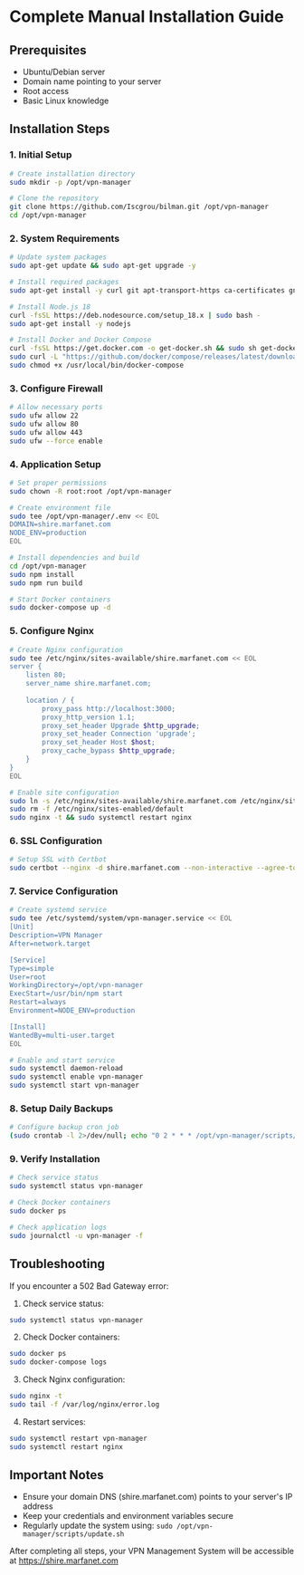 # Complete Manual Installation Guide

## Prerequisites
- Ubuntu/Debian server
- Domain name pointing to your server
- Root access
- Basic Linux knowledge

## Installation Steps

### 1. Initial Setup

```bash
# Create installation directory
sudo mkdir -p /opt/vpn-manager

# Clone the repository
git clone https://github.com/Iscgrou/bilman.git /opt/vpn-manager
cd /opt/vpn-manager
```

### 2. System Requirements

```bash
# Update system packages
sudo apt-get update && sudo apt-get upgrade -y

# Install required packages
sudo apt-get install -y curl git apt-transport-https ca-certificates gnupg lsb-release nginx certbot python3-certbot-nginx ufw

# Install Node.js 18
curl -fsSL https://deb.nodesource.com/setup_18.x | sudo bash -
sudo apt-get install -y nodejs

# Install Docker and Docker Compose
curl -fsSL https://get.docker.com -o get-docker.sh && sudo sh get-docker.sh && rm get-docker.sh
sudo curl -L "https://github.com/docker/compose/releases/latest/download/docker-compose-$(uname -s)-$(uname -m)" -o /usr/local/bin/docker-compose
sudo chmod +x /usr/local/bin/docker-compose
```

### 3. Configure Firewall

```bash
# Allow necessary ports
sudo ufw allow 22
sudo ufw allow 80
sudo ufw allow 443
sudo ufw --force enable
```

### 4. Application Setup

```bash
# Set proper permissions
sudo chown -R root:root /opt/vpn-manager

# Create environment file
sudo tee /opt/vpn-manager/.env << EOL
DOMAIN=shire.marfanet.com
NODE_ENV=production
EOL

# Install dependencies and build
cd /opt/vpn-manager
sudo npm install
sudo npm run build

# Start Docker containers
sudo docker-compose up -d
```

### 5. Configure Nginx

```bash
# Create Nginx configuration
sudo tee /etc/nginx/sites-available/shire.marfanet.com << EOL
server {
    listen 80;
    server_name shire.marfanet.com;
    
    location / {
        proxy_pass http://localhost:3000;
        proxy_http_version 1.1;
        proxy_set_header Upgrade $http_upgrade;
        proxy_set_header Connection 'upgrade';
        proxy_set_header Host $host;
        proxy_cache_bypass $http_upgrade;
    }
}
EOL

# Enable site configuration
sudo ln -s /etc/nginx/sites-available/shire.marfanet.com /etc/nginx/sites-enabled/
sudo rm -f /etc/nginx/sites-enabled/default
sudo nginx -t && sudo systemctl restart nginx
```

### 6. SSL Configuration

```bash
# Setup SSL with Certbot
sudo certbot --nginx -d shire.marfanet.com --non-interactive --agree-tos --email admin@shire.marfanet.com --redirect
```

### 7. Service Configuration

```bash
# Create systemd service
sudo tee /etc/systemd/system/vpn-manager.service << EOL
[Unit]
Description=VPN Manager
After=network.target

[Service]
Type=simple
User=root
WorkingDirectory=/opt/vpn-manager
ExecStart=/usr/bin/npm start
Restart=always
Environment=NODE_ENV=production

[Install]
WantedBy=multi-user.target
EOL

# Enable and start service
sudo systemctl daemon-reload
sudo systemctl enable vpn-manager
sudo systemctl start vpn-manager
```

### 8. Setup Daily Backups

```bash
# Configure backup cron job
(sudo crontab -l 2>/dev/null; echo "0 2 * * * /opt/vpn-manager/scripts/backup.sh") | sudo crontab -
```

### 9. Verify Installation

```bash
# Check service status
sudo systemctl status vpn-manager

# Check Docker containers
sudo docker ps

# Check application logs
sudo journalctl -u vpn-manager -f
```

## Troubleshooting

If you encounter a 502 Bad Gateway error:

1. Check service status:
```bash
sudo systemctl status vpn-manager
```

2. Check Docker containers:
```bash
sudo docker ps
sudo docker-compose logs
```

3. Check Nginx configuration:
```bash
sudo nginx -t
sudo tail -f /var/log/nginx/error.log
```

4. Restart services:
```bash
sudo systemctl restart vpn-manager
sudo systemctl restart nginx
```

## Important Notes
- Ensure your domain DNS (shire.marfanet.com) points to your server's IP address
- Keep your credentials and environment variables secure
- Regularly update the system using: `sudo /opt/vpn-manager/scripts/update.sh`

After completing all steps, your VPN Management System will be accessible at https://shire.marfanet.com
